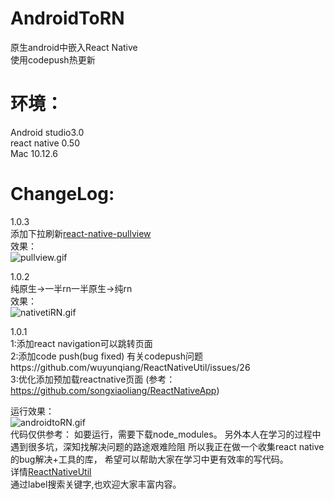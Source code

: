 # AndroidToRN
原生android中嵌入React Native<br>
使用codepush热更新
# 环境：
Android studio3.0<br>
react native 0.50<br>
Mac 10.12.6 <br>

# ChangeLog:<br>

1.0.3<br>
添加下拉刷新[react-native-pullview](https://github.com/wuyunqiang/react-native-pullview)<br>
效果：<br>
![pullview.gif](http://upload-images.jianshu.io/upload_images/3353755-2d90319bf4a5e3a8.gif?imageMogr2/auto-orient/strip%7CimageView2/2/w/1240)


1.0.2<br>
纯原生->一半rn一半原生->纯rn<br>
效果：<br>
![nativetiRN.gif](http://upload-images.jianshu.io/upload_images/3353755-2db0558b7af4f3d1.gif?imageMogr2/auto-orient/strip%7CimageView2/2/w/1240)


1.0.1<br>
1:添加react navigation可以跳转页面<br>
2:添加code push(bug fixed) 有关codepush问题https://github.com/wuyunqiang/ReactNativeUtil/issues/26<br>
3:优化添加预加载reactnative页面 (参考：https://github.com/songxiaoliang/ReactNativeApp)<br>


运行效果：<br>
![androidtoRN.gif](http://upload-images.jianshu.io/upload_images/3353755-e91c00dcdaec7956.gif?imageMogr2/auto-orient/strip%7CimageView2/2/w/1240)
<br>
代码仅供参考：
如要运行，需要下载node_modules。
另外本人在学习的过程中遇到很多坑，深知找解决问题的路途艰难险阻
所以我正在做一个收集react native的bug解决+工具的库，
希望可以帮助大家在学习中更有效率的写代码。<br>
详情[ReactNativeUtil](https://github.com/wuyunqiang/ReactNativeUtil)<br>
通过label搜索关键字,也欢迎大家丰富内容。

